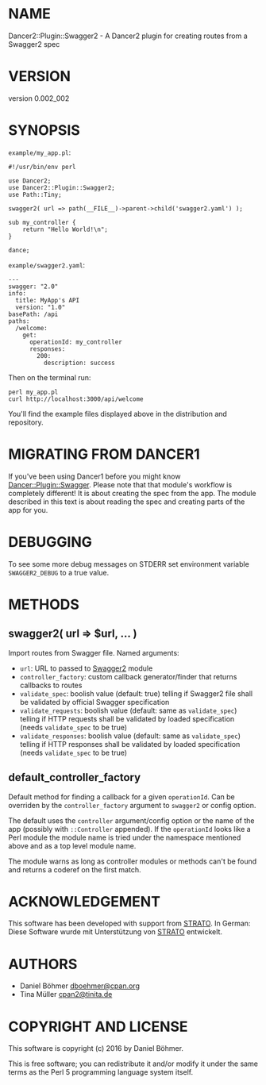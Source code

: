# NAME

Dancer2::Plugin::Swagger2 - A Dancer2 plugin for creating routes from a Swagger2 spec

# VERSION

version 0.002\_002

# SYNOPSIS

`example/my_app.pl`:

    #!/usr/bin/env perl

    use Dancer2;
    use Dancer2::Plugin::Swagger2;
    use Path::Tiny;

    swagger2( url => path(__FILE__)->parent->child('swagger2.yaml') );

    sub my_controller {
        return "Hello World!\n";
    }

    dance;

`example/swagger2.yaml`:

    ---
    swagger: "2.0"
    info:
      title: MyApp's API
      version: "1.0"
    basePath: /api
    paths:
      /welcome:
        get:
          operationId: my_controller
          responses:
            200:
              description: success

Then on the terminal run:

    perl my_app.pl
    curl http://localhost:3000/api/welcome

You'll find the example files displayed above in the distribution and repository.

# MIGRATING FROM DANCER1

If you've been using Dancer1 before you might know [Dancer::Plugin::Swagger](https://metacpan.org/pod/Dancer::Plugin::Swagger).
Please note that that module's workflow is completely different! It is about
creating the spec from the app. The module described in this text is about
reading the spec and creating parts of the app for you.

# DEBUGGING

To see some more debug messages on STDERR set environment variable `SWAGGER2_DEBUG`
to a true value.

# METHODS

## swagger2( url => $url, ... )

Import routes from Swagger file. Named arguments:

- `url`: URL to passed to [Swagger2](https://metacpan.org/pod/Swagger2) module
- `controller_factory`: custom callback generator/finder that returns callbacks to routes
- `validate_spec`: boolish value (default: true) telling if Swagger2 file shall be validated by official Swagger specification
- `validate_requests`: boolish value (default: same as `validate_spec`) telling if HTTP requests shall be validated by loaded specification (needs `validate_spec` to be true)
- `validate_responses`: boolish value (default: same as `validate_spec`) telling if HTTP responses shall be validated by loaded specification (needs `validate_spec` to be true)

## default\_controller\_factory

Default method for finding a callback for a given `operationId`. Can be
overriden by the `controller_factory` argument to `swagger2` or config option.

The default uses the `controller` argument/config option or the name of
the app (possibly with `::Controller` appended). If the `operationId`
looks like a Perl module the module name is tried under the namespace
mentioned above and as a top level module name.

The module warns as long as controller modules or methods can't be found
and returns a coderef on the first match.

# ACKNOWLEDGEMENT

This software has been developed with support from [STRATO](https://www.strato.com/).
In German: Diese Software wurde mit Unterstützung von [STRATO](https://www.strato.de/) entwickelt.

# AUTHORS

- Daniel Böhmer <dboehmer@cpan.org>
- Tina Müller <cpan2@tinita.de>

# COPYRIGHT AND LICENSE

This software is copyright (c) 2016 by Daniel Böhmer.

This is free software; you can redistribute it and/or modify it under
the same terms as the Perl 5 programming language system itself.
